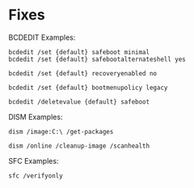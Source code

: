 # Fixes


BCDEDIT Examples:

    bcdedit /set {default} safeboot minimal
    bcdedit /set {default} safebootalternateshell yes


`bcdedit /set {default} recoveryenabled no`

`bcdedit /set {default} bootmenupolicy legacy`

`bcdedit /deletevalue {default} safeboot`

DISM Examples:

`dism /image:C:\ /get-packages`

`dism /online /cleanup-image /scanhealth`

SFC Examples:

`sfc /verifyonly`


